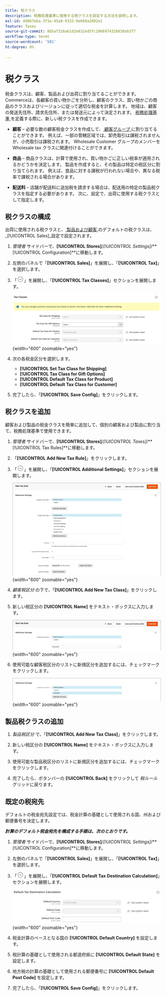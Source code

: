 ```yaml
---
title: 税クラス
description: 税務処理基準に使用する税クラスを設定する方法を説明します。
exl-id: dd867eba-3f1e-45a8-9332-9e668a2092e1
feature: Taxes
source-git-commit: 8b5af316ab1d2e632ed5fc2066974326830ab3f7
workflow-type: tm+mt
source-wordcount: '501'
ht-degree: 0%

---
```


# 税クラス

税金クラスは、顧客、製品および出荷に割り当てることができます。 Commerceは、各顧客の買い物かごを分析し、顧客のクラス、買い物かごの商品のクラスおよびリージョンに従って適切な税金を計算します。 地域は、顧客の発送先住所、請求先住所、または発送元によって決定されます。 [ 税務処理基準 ](tax-rules.md) を定義する際に、新しい税クラスを作成できます。

- **顧客** – 必要な数の顧客税金クラスを作成して、[ 顧客グループ ](../customers/customer-groups.md) に割り当てることができます。 例えば、一部の管轄区域では、卸売取引は課税されませんが、小売取引は課税されます。 Wholesale Customer グループのメンバーを Wholesale tax クラスに関連付けることができます。

- **商品** – 商品クラスは、計算で使用され、買い物かごに正しい税率が適用されるかどうかを決定します。 製品を作成すると、その製品は特定の税区分に割り当てられます。 例えば、食品に対する課税が行われない場合や、異なる税率で課税される場合があります。

- **配送料** – 店舗が配送料に追加税を請求する場合は、配送用の特定の製品税クラスを指定する必要があります。 次に、設定で、出荷に使用する税クラスとして指定します。

## 税クラスの構成

出荷に使用される税クラスと、[ 製品および顧客 ](#add-a-product-tax-class) のデフォルトの税クラスは、_[!UICONTROL Sales]_設定で設定されます。

1. _管理者_ サイドバーで、**[!UICONTROL Stores]**/_[!UICONTROL Settings]_/**[!UICONTROL Configuration]**に移動します。

1. 左側のパネルで「**[!UICONTROL Sales]**」を展開し、「**[!UICONTROL Tax]**」を選択します。

1. 「![ 展開セレクター ](../assets/icon-display-expand.png)」を展開し、「**[!UICONTROL Tax Classes]**」セクションを展開します。

   ![ 構成 – 税クラス ](../configuration-reference/sales/assets/tax-tax-classes.png){width="600" zoomable="yes"}

1. 次の各税金区分を選択します。

   - **[!UICONTROL Set Tax Class for Shipping]**
   - **[!UICONTROL Tax Class for Gift Options]**
   - **[!UICONTROL Default Tax Class for Product]**
   - **[!UICONTROL Default Tax Class for Customer]**

1. 完了したら、「**[!UICONTROL Save Config]**」をクリックします。

## 税クラスを追加

顧客および製品の税金クラスを簡単に追加して、個別の顧客および製品に割り当て、税務処理基準で使用できます。

1. _管理者_ サイドバーで、**[!UICONTROL Stores]**/_[!UICONTROL Taxes]_/**[!UICONTROL Tax Rules]**に移動します。

1. 「**[!UICONTROL Add New Tax Rule]**」をクリックします。

1. 「![ 展開セレクター ](../assets/icon-display-expand.png)」を展開し、「**[!UICONTROL Additional Settings]**」セクションを展開します。

   ![ 新しい税クラスの追加 ](./assets/tax-class-additional-settings.png){width="600" zoomable="yes"}

1. _顧客税区分_ の下で、「**[!UICONTROL Add New Tax Class]**」をクリックします。

1. 新しい税区分の **[!UICONTROL Name]** をテキスト・ボックスに入力します。

   ![ 新しい税クラスの追加 ](./assets/tax-class-customer-add-new.png){width="600" zoomable="yes"}

1. 使用可能な顧客税区分のリストに新規区分を追加するには、チェックマークをクリックします。

   ![ 新しい税クラス ](./assets/tax-classes-updated.png){width="600" zoomable="yes"}

## 製品税クラスの追加

1. _製品税区分_ で、「**[!UICONTROL Add New Tax Class]**」をクリックします。

1. 新しい税区分の **[!UICONTROL Name]** をテキスト・ボックスに入力します。

1. 使用可能な製品税区分のリストに新規区分を追加するには、チェックマークをクリックします。

1. 完了したら、ボタンバーの **[!UICONTROL Back]** をクリックして _税ルール_ グリッドに戻ります。

## 既定の税宛先

デフォルトの税金宛先設定では、税金計算の基礎として使用される国、州および郵便番号を決定します。

**_計算のデフォルト税金宛先を構成する手順は、次のとおりです。_**

1. _管理者_ サイドバーで、**[!UICONTROL Stores]**/_[!UICONTROL Settings]_/**[!UICONTROL Configuration]**に移動します。

1. 左側のパネルで「**[!UICONTROL Sales]**」を展開し、「**[!UICONTROL Tax]**」を選択します。

1. 「![ 展開セレクター ](../assets/icon-display-expand.png)」を展開し、「**[!UICONTROL Default Tax Destination Calculation]**」セクションを展開します。

   ![ デフォルト税金搬送先計算 ](../configuration-reference/sales/assets/tax-default-tax-destination-calculation.png){width="600" zoomable="yes"}

1. 税金計算のベースとなる国の **[!UICONTROL Default Country]** を設定します。

1. 税計算の基礎として使用される都道府県に **[!UICONTROL Default State]** を設定します。

1. 地方税の計算の基礎として使用される郵便番号に **[!UICONTROL Default Post Code]** を設定します。

1. 完了したら、「**[!UICONTROL Save Config]**」をクリックします。
